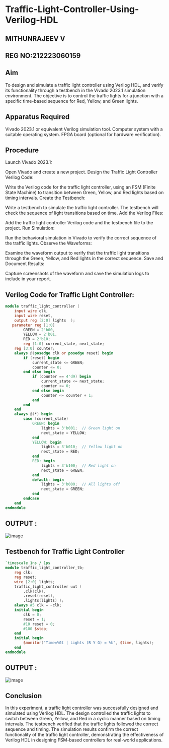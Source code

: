 # Traffic-Light-Controller-Using-Verilog-HDL
## MITHUNRAJEEV V
## REG NO:212223060159
## Aim
To design and simulate a traffic light controller using Verilog HDL, and verify its functionality through a testbench in the Vivado 2023.1 simulation environment. The objective is to control the traffic lights for a junction with a specific time-based sequence for Red, Yellow, and Green lights.

## Apparatus Required
Vivado 2023.1 or equivalent Verilog simulation tool.
Computer system with a suitable operating system.
FPGA board (optional for hardware verification).

## Procedure
Launch Vivado 2023.1:

Open Vivado and create a new project.
Design the Traffic Light Controller Verilog Code:

Write the Verilog code for the traffic light controller, using an FSM (Finite State Machine) to transition between Green, Yellow, and Red lights based on timing intervals.
Create the Testbench:

Write a testbench to simulate the traffic light controller. The testbench will check the sequence of light transitions based on time.
Add the Verilog Files:

Add the traffic light controller Verilog code and the testbench file to the project.
Run Simulation:

Run the behavioral simulation in Vivado to verify the correct sequence of the traffic lights.
Observe the Waveforms:

Examine the waveform output to verify that the traffic light transitions through the Green, Yellow, and Red lights in the correct sequence.
Save and Document Results:

Capture screenshots of the waveform and save the simulation logs to include in your report.

## Verilog Code for Traffic Light Controller:
``` verilog
module traffic_light_controller (
    input wire clk,
    input wire reset,
    output reg [2:0] lights  );
   parameter reg [1:0]
        GREEN = 2'b00,
        YELLOW = 2'b01,
        RED = 2'b10;
        reg [1:0] current_state, next_state;
    reg [3:0] counter;
    always @(posedge clk or posedge reset) begin
        if (reset) begin
            current_state <= GREEN;
            counter <= 0;
        end else begin
            if (counter == 4'd9) begin
                current_state <= next_state;
                counter <= 0;
            end else begin
                counter <= counter + 1;
            end
        end
    end
    always @(*) begin
        case (current_state)
            GREEN: begin
                lights = 3'b001;  // Green light on
                next_state = YELLOW;
            end
            YELLOW: begin
                lights = 3'b010;  // Yellow light on
                next_state = RED;
            end
            RED: begin
                lights = 3'b100;  // Red light on
                next_state = GREEN;
            end
            default: begin
                lights = 3'b000;  // All lights off
                next_state = GREEN;
            end
        endcase
    end
endmodule
```
## OUTPUT :
![image](https://github.com/user-attachments/assets/15cc8d76-ea48-4c7d-9c0f-616316ae0faa)


## Testbench for Traffic Light Controller
```verilog
`timescale 1ns / 1ps
module traffic_light_controller_tb;
    reg clk;
    reg reset;
    wire [2:0] lights;
    traffic_light_controller uut (
        .clk(clk),
        .reset(reset),
        .lights(lights) );
    always #5 clk = ~clk;
    initial begin
        clk = 0;
        reset = 1;
        #10 reset = 0;
        #100 $stop;
    end
    initial begin
        $monitor("Time=%0t | Lights (R Y G) = %b", $time, lights);
    end
endmodule
```
## OUTPUT :
![image](https://github.com/user-attachments/assets/57e2b069-78a6-419e-adc0-26c70be25a52)


## Conclusion
In this experiment, a traffic light controller was successfully designed and simulated using Verilog HDL. The design controlled the traffic lights to switch between Green, Yellow, and Red in a cyclic manner based on timing intervals. The testbench verified that the traffic lights followed the correct sequence and timing. The simulation results confirm the correct functionality of the traffic light controller, demonstrating the effectiveness of Verilog HDL in designing FSM-based controllers for real-world applications.
